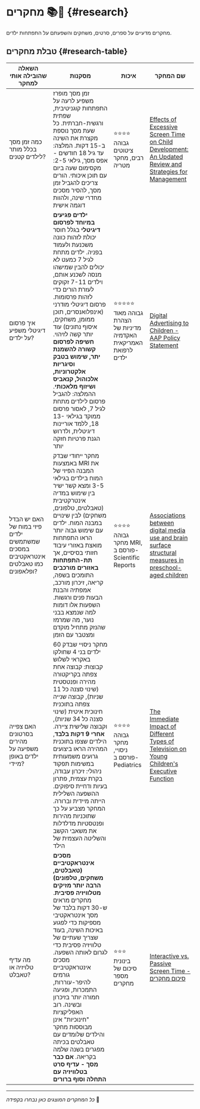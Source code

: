 # מחקרים 📚🔬 {#research}

מחקרים מדעיים על ספרים, סרטים, משחקים והשפעתם על התפתחות ילדים.

## טבלת מחקרים {#research-table}

| השאלה שהובילה אותי למחקר | מסקנות | איכות | שם המחקר |
|---------------------------|----------|--------|---------|
| כמה זמן מסך בכלל מותר לילדים קטנים? | זמן מסך מופרז משפיע לרעה על התפתחות קוגניטיבית, שפתית ורגשית-חברתית. כל שעת מסך נוספת מקצרת את השינה ב-15 דקות. המלצה: עד גיל 18 חודשים - אפס מסך, גילאי 2-5: מקסימום שעה ביום עם תוכן איכותי. הורים צריכים להגביל זמן מסך, להסיר מסכים מחדרי שינה, ולהוות דוגמה אישית | ⭐⭐⭐⭐ גבוהה<br>ציטוטים רבים, מחקר מטריה | [Effects of Excessive Screen Time on Child Development: An Updated Review and Strategies for Management](https://pmc.ncbi.nlm.nih.gov/articles/PMC10353947/) |
| איך פרסום דיגיטלי משפיע על ילדים? | **ילדים פגיעים במיוחד לפרסום דיגיטלי** בגלל חוסר יכולת לזהות כוונה משכנעת ולעמוד בפניה. ילדים מתחת לגיל 7 כמעט לא יכולים להבין שמישהו מנסה לשכנע אותם, וילדים 7-11 זקוקים לעזרת הורים כדי לזהות פרסומות. פרסום דיגיטלי מודרני (אינפלואנסרים, תוכן ממומן, משחקים, איסוף נתונים) עוד יותר קשה לזיהוי. **חשיפה לפרסום קשורה להשמנת יתר, שימוש בטבק וסיגריות אלקטרוניות, אלכוהול, קנאביס ושיזוף מלאכותי**. ההמלצה: להגביל פרסום לילדים מתחת לגיל 7, לאסור פרסום ממוקד בגילאי 13-18, ללמד אוריינות דיגיטלית, ולדרוש הגנת פרטיות חזקה יותר | ⭐⭐⭐⭐⭐ גבוהה מאוד<br>הצהרת מדיניות של האקדמיה האמריקאית לרפואת ילדים | [Digital Advertising to Children - AAP Policy Statement](https://publications.aap.org/pediatrics/article/146/1/e20201681/37013/Digital-Advertising-to-Children) |
| האם יש הבדל פיזי במוח של ילדים שמשתמשים במסכים אינטראקטיבים כמו טאבלטים ופלאפונים? | מחקר ייחודי שבדק באמצעות MRI את המבנה הפיזי של המוח בילדים בגילאי 3-5 ומצא קשר ישיר בין שימוש במדיה אינטרקטיבית (טאבלטים, טלפונים, משחקים) לבין שינויים במבנה המוח. ילדים עם שימוש גבוה יותר הראו התפתחות מואצת באזורי עיבוד חזותי בסיסיים, אך **תת-התפתחות באזורים מורכבים** התומכים בשפה, קריאה, זיכרון מורכב, אמפתיה והבנת הבעות פנים ורגשות. השפעות אלו דומות למה שנמצא בבני נוער, מה שמרמז שהנזק מתחיל מוקדם ומצטבר עם הזמן | ⭐⭐⭐⭐ גבוהה<br>מחקר MRI, פורסם ב-Scientific Reports | [Associations between digital media use and brain surface structural measures in preschool-aged children](https://www.nature.com/articles/s41598-022-20922-0) |
| האם צפייה בסרטונים מהירים משפיעה על ילדים באופן מיידי? | מחקר ניסויי שבדק 60 ילדים בני 4 שחולקו באקראי לשלוש קבוצות: קבוצה אחת צפתה בקריקטורה מהירה ופנטסטית (שינוי סצנה כל 11 שניות), קבוצה שנייה צפתה בתוכנית חינוכית איטית (שינוי סצנה כל 34 שניות), וקבוצה שלישית ציירה. **אחרי 9 דקות בלבד**, הילדים שצפו בתוכנית המהירה הראו ביצועים גרועים משמעותית במשימות תפקוד ניהולי: זיכרון עבודה, בקרת עצמית, פתרון בעיות ודחיית סיפוקים. ההשפעה השלילית הייתה מיידית וברורה. המחקר מצביע על כך שתוכניות מהירות ופנטסטיות מדלדלות את משאבי הקשב והשליטה העצמית של הילד | ⭐⭐⭐⭐ גבוהה<br>מחקר ניסויי, פורסם ב-Pediatrics | [The Immediate Impact of Different Types of Television on Young Children's Executive Function](https://pmc.ncbi.nlm.nih.gov/articles/PMC9923845/) |
| מה עדיף טלויזיה או טאבלט? | **מסכים אינטראקטיביים (טאבלטים, משחקים, טלפונים) הרבה יותר מזיקים מטלוויזיה פסיבית**. מחקרים מראים ש-30 דקות בלבד של מסך אינטראקטיבי מספיקות כדי לפגוע באיכות השינה, בעוד שצריך שעתיים של טלוויזיה פסיבית כדי לגרום לאותה השפעה. מסכים אינטראקטיביים גורמים להיפר-עוררות, התמכרות, ופגיעה חמורה יותר בזיכרון ובשינה. רוב האפליקציות "חינוכיות" אינן מבוססות מחקר והילדים שלומדים עם טאבלטים בכיתה מפגרים בשנה שלמה בקריאה. **אם כבר מסך - עדיף סרט בטלוויזיה עם התחלה וסוף ברורים** | ⭐⭐⭐ בינונית<br>סיכום של מספר מחקרים  | [Interactive vs. Passive Screen Time - סיכום מחקרים](https://katherinemartinko.substack.com/p/interactive-vs-passive-screen-time) |



---

*כל המחקרים המוצגים כאן נבחרו בקפידה* 🔬
